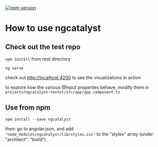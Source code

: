 [![npm version](https://badge.fury.io/js/ngcatalyst.svg)](https://badge.fury.io/js/ngcatalyst)

# How to use ngcatalyst 

## Check out the test repo

`npm install` from root directory 

`ng serve` 

check out [http://localhost:4200](http://localhost:4200) to see the visualizations in action

to explore how the various @Input properties behave, modify them in `projects/ngcatalyst-tester/src/app/app.component.ts`

## Use from npm 

`npm install --save ngcatalyst`

then: go to angular.json, and add `"node_modules/ngcatalyst/lib/styles.css"` to the "styles" array (under "architect": "build")
